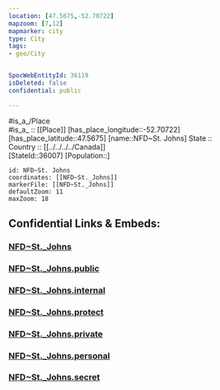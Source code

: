 ```yaml
---
location: [47.5675,-52.70722] 
mapzoom: [7,12] 
mapmarker: city 
type: City
tags:
- geo/City


SpocWebEntityId: 36119
isDeleted: false
confidential: public

---
```

#is_a_/Place  
#is_a_ :: [[Place]] 
[has_place_longitude::-52.70722] 
[has_place_latitude::47.5675] 
[name::NFD~St. Johns] 
State ::  
Country :: [[../../../../Canada]]  
[StateId::36007] 
[Population::] 



```leaflet
id: NFD~St. Johns
coordinates: [[NFD~St._Johns]] 
markerFile: [[NFD~St._Johns]] 
defaultZoom: 11 
maxZoom: 18
```


## Confidential Links & Embeds: 

### [NFD~St._Johns](/_Standards/Earth/Continent/America~North/Canada/provinces~Canada/Newfoundland-Labrador/City/NFD~St._Johns.md) 

### [NFD~St._Johns.public](/_public/Earth/Continent/America~North/Canada/provinces~Canada/Newfoundland-Labrador/City/NFD~St._Johns.public.md) 

### [NFD~St._Johns.internal](/_internal/Earth/Continent/America~North/Canada/provinces~Canada/Newfoundland-Labrador/City/NFD~St._Johns.internal.md) 

### [NFD~St._Johns.protect](/_protect/Earth/Continent/America~North/Canada/provinces~Canada/Newfoundland-Labrador/City/NFD~St._Johns.protect.md) 

### [NFD~St._Johns.private](/_private/Earth/Continent/America~North/Canada/provinces~Canada/Newfoundland-Labrador/City/NFD~St._Johns.private.md) 

### [NFD~St._Johns.personal](/_personal/Earth/Continent/America~North/Canada/provinces~Canada/Newfoundland-Labrador/City/NFD~St._Johns.personal.md) 

### [NFD~St._Johns.secret](/_secret/Earth/Continent/America~North/Canada/provinces~Canada/Newfoundland-Labrador/City/NFD~St._Johns.secret.md)

